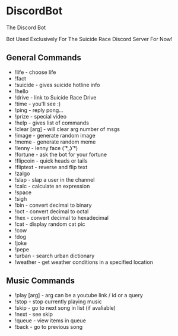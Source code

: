 # DiscordBot
The Discord Bot

Bot Used Exclusively For The Suicide Race Discord Server For Now!


## General Commands
<ul>
<li>!life - choose life</li>
<li>!fact</li>
<li>!suicide - gives suicide hotline info</li>
<li>!hello</li>
<li>!drive - link to Suicide Race Drive</li>
<li>!time - you'll see :)</li>
<li>!ping - reply pong...</li>
<li>!prize - special video</li>
<li>!help - gives list of commands</li>
<li>!clear [arg] - will clear arg number of msgs</li>
<li>!image - generate random image</li>
<li>!meme - generate random meme</li>
<li>!lenny - lenny face ( ͡° ͜ʖ ͡°)</li>
<li>!fortune - ask the bot for your fortune</li>
<li>!flipcoin - quick heads or tails</li>
<li>!fliptext - reverse and flip text</li>
<li>!zalgo</li>
<li>!slap - slap a user in the channel</li>
<li>!calc - calculate an expression</li>
<li>!space</li>
<li>!sigh</li>
<li>!bin - convert decimal to binary</li>
<li>!oct - convert decimal to octal</li>
<li>!hex - convert decimal to hexadecimal</li>
<li>!cat - display random cat pic</li>
<li>!cow</li>
<li>!dog</li>
<li>!joke</li>
<li>!pepe</li>
<li>!urban - search urban dictionary</li>
<li>!weather - get weather conditions in a specified location</li>
</ul>


## Music Commands
<ul>
<li>!play [arg] - arg can be a youtube link / id or a query</li>
<li>!stop - stop currently playing music</li>
<li>!skip - go to next song in list (if avaliable)</li>
<li>!next - see skip</li>
<li>!queue - view items in queue</li>
<li>!back - go to previous song</li>
</ul>
